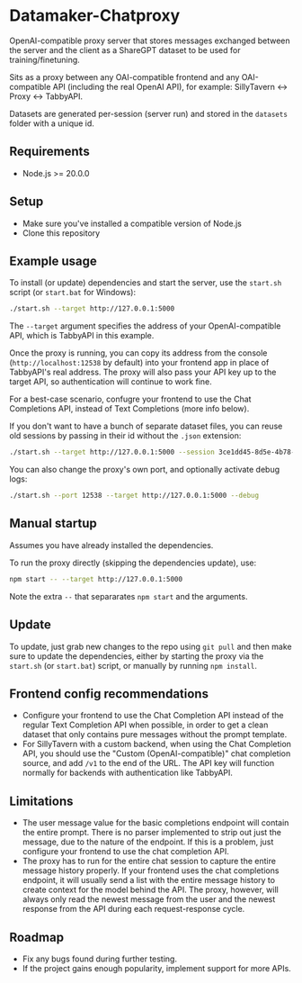 # Datamaker-Chatproxy

OpenAI-compatible proxy server that stores messages exchanged between the server and the client as a ShareGPT dataset to be used for training/finetuning.

Sits as a proxy between any OAI-compatible frontend and any OAI-compatible API (including the real OpenAI API), for example: SillyTavern <-> Proxy <-> TabbyAPI.

Datasets are generated per-session (server run) and stored in the `datasets` folder with a unique id.

## Requirements

-   Node.js >= 20.0.0

## Setup

-   Make sure you've installed a compatible version of Node.js
-   Clone this repository

## Example usage

To install (or update) dependencies and start the server, use the `start.sh` script (or `start.bat` for Windows):

```sh
./start.sh --target http://127.0.0.1:5000
```

The `--target` argument specifies the address of your OpenAI-compatible API, which is TabbyAPI in this example.

Once the proxy is running, you can copy its address from the console (`http://localhost:12538` by default) into your frontend app in place of TabbyAPI's real address. The proxy will also pass your API key up to the target API, so authentication will continue to work fine.

For a best-case scenario, confugre your frontend to use the Chat Completions API, instead of Text Completions (more info below).

If you don't want to have a bunch of separate dataset files, you can reuse old sessions by passing in their id without the `.json` extension:

```sh
./start.sh --target http://127.0.0.1:5000 --session 3ce1dd45-8d5e-4b78-a2a0-f557d7b564c2
```

You can also change the proxy's own port, and optionally activate debug logs:

```sh
./start.sh --port 12538 --target http://127.0.0.1:5000 --debug
```

## Manual startup

Assumes you have already installed the dependencies.

To run the proxy directly (skipping the dependencies update), use:

```sh
npm start -- --target http://127.0.0.1:5000
```

Note the extra `--` that separarates `npm start` and the arguments.

## Update

To update, just grab new changes to the repo using `git pull` and then make sure to update the dependencies, either by starting the proxy via the `start.sh` (or `start.bat`) script, or manually by running `npm install`.

## Frontend config recommendations

-   Configure your frontend to use the Chat Completion API instead of the regular Text Completion API when possible, in order to get a clean dataset that only contains pure messages without the prompt template.
-   For SillyTavern with a custom backend, when using the Chat Completion API, you should use the "Custom (OpenAI-compatible)" chat completion source, and add `/v1` to the end of the URL. The API key will function normally for backends with authentication like TabbyAPI.

## Limitations

-   The user message value for the basic completions endpoint will contain the entire prompt. There is no parser implemented to strip out just the message, due to the nature of the endpoint. If this is a problem, just configure your frontend to use the chat completion API.
-   The proxy has to run for the entire chat session to capture the entire message history properly. If your frontend uses the chat completions endpoint, it will usually send a list with the entire message history to create context for the model behind the API. The proxy, however, will always only read the newest message from the user and the newest response from the API during each request-response cycle.

## Roadmap

-   Fix any bugs found during further testing.
-   If the project gains enough popularity, implement support for more APIs.
